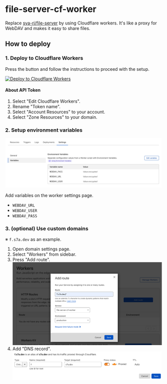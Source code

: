# file-server-cf-worker

Replace [sya-ri/file-server](https://github.com/sya-ri/file-server) by using Cloudflare workers.
It's like a proxy for WebDAV and makes it easy to share files.

## How to deploy

### 1. Deploy to Cloudflare Workers

Press the button and follow the instructions to proceed with the setup.

[![Deploy to Cloudflare Workers](https://deploy.workers.cloudflare.com/button)](https://deploy.workers.cloudflare.com/?url=https://github.com/sya-ri/file-server-cf-worker)

#### About API Token

1. Select "Edit Cloudflare Workers".
2. Rename "Token name".
3. Select "Account Resources" to your account.
4. Select "Zone Resources" to your domain.

### 2. Setup environment variables

![Environment variables](images/environment-variables.png)

Add variables on the worker settings page.

- `WEBDAV_URL`
- `WEBDAV_USER`
- `WEBDAV_PASS`

### 3. (optional) Use custom domains

※ `f.s7a.dev` as an example.

1. Open domain settings page.
2. Select "Workers" from sidebar.
3. Press "Add route".
   ![Worker route setting](images/add-workers-route.png)
4. Add "DNS record".
   ![Add DNS record](images/add-dns-record.png)
